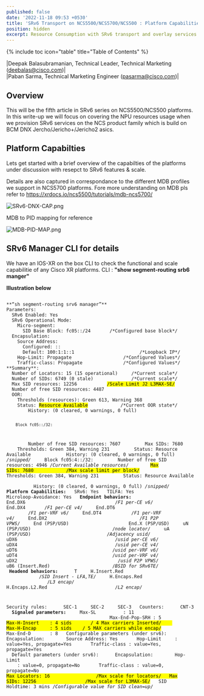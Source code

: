 ```yaml
---
published: false
date: '2022-11-18 09:53 +0530'
title: 'SRv6 Transport on NCS5500/NCS5700/NCS500 : Platform Capabilities & Resources'
position: hidden
excerpt: Resource Consumption with SRv6 transport and overlay services
---
```

{% include toc icon="table" title="Table of Contents" %}

|Deepak Balasubramanian, Technical Leader, Technical Marketing (deebalas@cisco.com)|  
|Paban Sarma, Technical Marketing Engineer (pasarma@cisco.com)|  


## Overview

This will be the fifth article in SRv6 series on NCS5500/NCS500 platforms. In this write-up we will focus on covering the NPU resources usage when we provision SRv6 services on the NCS product family which is build on BCM DNX Jercho/Jericho+/Jericho2 asics.


## Platform Capabilties

Lets get started with a brief overview of the capabilties of the platforms under discussion with resepct to SRv6 features & scale. 

Details are also captured in correspondance to the different MDB profiles we support in NCS5700 platforms. Fore more understanding on MDB pls refer to https://xrdocs.io/ncs5500/tutorials/mdb-ncs5700/


![SRv6-DNX-CAP.png]({{site.baseurl}}/images/SRv6-DNX-CAP.png)


MDB to PID mapping for reference


![MDB-PID-MAP.png]({{site.baseurl}}/images/MDB-PID-MAP.png)


## SRv6 Manager CLI for details

We have an IOS-XR on the box CLI to check the functional and scale capabilitie of any Cisco XR platforms.  CLI : **"show segment-routing srb6 manger"**

**Illustration below**

<div class="highlighter-rouge">
<pre class="highlight">
<code>
**“sh segment-routing srv6 manager”**
Parameters:
  SRv6 Enabled: Yes
  SRv6 Operational Mode: 
    Micro-segment:
      SID Base Block: fc05::/24       /*Configured base block*/
  Encapsulation:
    Source Address:
      Configured: ::
      Default: 100:1:1::1                        /*Loopback IP*/
    Hop-Limit: Propagate                   /*Configured Values*/    
    Traffic-class: Propagate               /*Configured Values*/
**Summary**:
  Number of Locators: 15 (15 operational)     /*Current scale*/  
  Number of SIDs: 6749 (0 stale)              /*Current scale*/  
  Max SID resources: 12256           <mark>/Scale Limit J2 L3MAX-SE/</mark>
  Number of free SID resources: 4487
  OOR:
    Thresholds (resources): Green 613, Warning 368 
    Status: <mark>Resource Available</mark>            /*Current OOR state*/
        History: (0 cleared, 0 warnings, 0 full)
        
        Block fc05::/32:
        Number of free SID resources: 7607
        Max SIDs: 7680
        Thresholds: Green 384, Warning 231
        Status: Resource Available
            History: (0 cleared, 0 warnings, 0 full)
_/snipped/_
    Block fc05:4::/32:
        Number of free SID resources: 4946 /*Current Available resources*/
       <mark>Max SIDs: 7680            /Max scale limit per block/</mark>
        Thresholds: Green 384, Warning 231
        Status: Resource Available
            History: (0 cleared, 0 warnings, 0 full)
_/snipped/_
**Platform Capabilities:**
  SRv6: Yes
  TILFA: Yes
  Microloop-Avoidance: Yes
  **Endpoint behaviors:** 
    End.DX6                                  /*F1 per-CE v6*/
    End.DX4                                  /*F1 per-CE v4*/
    End.DT6                                 /*F1 per-VRF v6*/
    End.DT4                                 /*F1 per-VRF v4*/
    End.DX2                                   /*F1 P2P VPWS*/
    End (PSP/USD)                 
    End.X (PSP/USD)
    uN (PSP/USD)                              /*node locator*/
    uA (PSP/USD)                            /*Adjacency usid*/ 
    uDX6                                    /*usid per-CE v6*/
    uDX4                                    /*usid per-CE v4*/
    uDT6                                   /*usid per-VRF v6*/
    uDT4                                   /*usid per-VRF v4*/
    uDX2                                     /*usid P2P VPWS*/
    uB6 (Insert.Red)                       /*BSID for SRv6TE*/
 **Headend behaviors:** 
    T
    H.Insert.Red                        /*SID Insert - LFA,TE*/
    H.Encaps.Red                            /*L3 encap*/                  
    H.Encaps.L2.Red                         /*L2 encap*/

Security rules: 
    SEC-1
    SEC-2
    SEC-3
  Counters: 
    CNT-3
  **Signaled parameters:**
    Max-SL          : 11                                           
    Max-End-Pop-SRH : 5
<mark>Max-H-Insert    : 4 sids       / 4 Max carriers Inserted/
    Max-H-Encap     : 5 sids    / 5 MAX carriers while encap/</mark>
    Max-End-D       : 8
  Configurable parameters (under srv6): 
    Encapsulation: 
      Source Address: Yes
      Hop-Limit     : value=Yes, propagate=Yes
      Traffic-class : value=Yes, propagate=Yes
  Default parameters (under srv6): 
    Encapsulation: 
      Hop-Limit     : value=0, propagate=No
      Traffic-class : value=0, propagate=No
<mark>Max Locators: 16                 /Max scale for locators/
  Max SIDs: 12256                  /Max scale for L3MAX-SE/</mark>
  SID Holdtime: 3 mins             /*Configurable value for SID clean=up*/

</code>
</pre>
</div>


